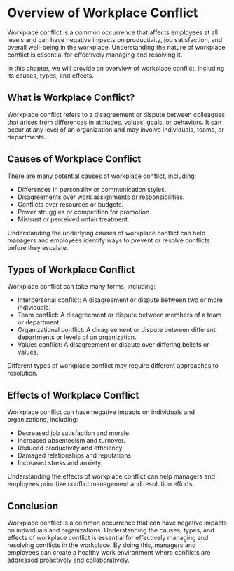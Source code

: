 Overview of Workplace Conflict
======================================================================

Workplace conflict is a common occurrence that affects employees at all levels and can have negative impacts on productivity, job satisfaction, and overall well-being in the workplace. Understanding the nature of workplace conflict is essential for effectively managing and resolving it.

In this chapter, we will provide an overview of workplace conflict, including its causes, types, and effects.

What is Workplace Conflict?
---------------------------

Workplace conflict refers to a disagreement or dispute between colleagues that arises from differences in attitudes, values, goals, or behaviors. It can occur at any level of an organization and may involve individuals, teams, or departments.

Causes of Workplace Conflict
----------------------------

There are many potential causes of workplace conflict, including:

* Differences in personality or communication styles.
* Disagreements over work assignments or responsibilities.
* Conflicts over resources or budgets.
* Power struggles or competition for promotion.
* Mistrust or perceived unfair treatment.

Understanding the underlying causes of workplace conflict can help managers and employees identify ways to prevent or resolve conflicts before they escalate.

Types of Workplace Conflict
---------------------------

Workplace conflict can take many forms, including:

* Interpersonal conflict: A disagreement or dispute between two or more individuals.
* Team conflict: A disagreement or dispute between members of a team or department.
* Organizational conflict: A disagreement or dispute between different departments or levels of an organization.
* Values conflict: A disagreement or dispute over differing beliefs or values.

Different types of workplace conflict may require different approaches to resolution.

Effects of Workplace Conflict
-----------------------------

Workplace conflict can have negative impacts on individuals and organizations, including:

* Decreased job satisfaction and morale.
* Increased absenteeism and turnover.
* Reduced productivity and efficiency.
* Damaged relationships and reputations.
* Increased stress and anxiety.

Understanding the effects of workplace conflict can help managers and employees prioritize conflict management and resolution efforts.

Conclusion
----------

Workplace conflict is a common occurrence that can have negative impacts on individuals and organizations. Understanding the causes, types, and effects of workplace conflict is essential for effectively managing and resolving conflicts in the workplace. By doing this, managers and employees can create a healthy work environment where conflicts are addressed proactively and collaboratively.



